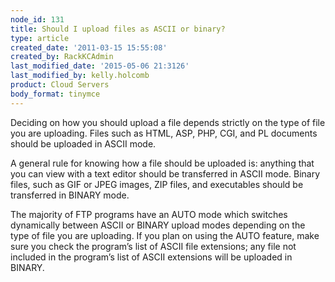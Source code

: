 ```yaml
---
node_id: 131
title: Should I upload files as ASCII or binary?
type: article
created_date: '2011-03-15 15:55:08'
created_by: RackKCAdmin
last_modified_date: '2015-05-06 21:3126'
last_modified_by: kelly.holcomb
product: Cloud Servers
body_format: tinymce
---
```


Deciding on how you should upload a file depends strictly on the type of
file you are uploading. Files such as HTML, ASP, PHP, CGI, and PL
documents should be uploaded in ASCII mode.

A general rule for knowing how a file should be uploaded is: anything
that you can view with a text editor should be transferred in ASCII
mode. Binary files, such as GIF or JPEG images, ZIP files, and
executables should be transferred in BINARY mode.

The majority of FTP programs have an AUTO mode which switches
dynamically between ASCII or BINARY upload modes depending on the type
of file you are uploading. If you plan on using the AUTO feature, make
sure you check the program&rsquo;s list of ASCII file extensions; any file not
included in the program&rsquo;s list of ASCII extensions will be uploaded in
BINARY.

 

